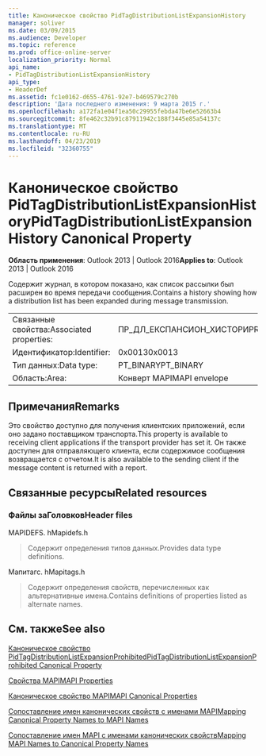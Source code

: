 ```yaml
---
title: Каноническое свойство PidTagDistributionListExpansionHistory
manager: soliver
ms.date: 03/09/2015
ms.audience: Developer
ms.topic: reference
ms.prod: office-online-server
localization_priority: Normal
api_name:
- PidTagDistributionListExpansionHistory
api_type:
- HeaderDef
ms.assetid: fc1e0162-d655-4761-92e7-b469579c270b
description: 'Дата последнего изменения: 9 марта 2015 г.'
ms.openlocfilehash: a172fa1e04f1ea50c29955febda47be6e52663b4
ms.sourcegitcommit: 8fe462c32b91c87911942c188f3445e85a54137c
ms.translationtype: MT
ms.contentlocale: ru-RU
ms.lasthandoff: 04/23/2019
ms.locfileid: "32360755"
---
```

# <a name="pidtagdistributionlistexpansionhistory-canonical-property"></a><span data-ttu-id="bd9af-103">Каноническое свойство PidTagDistributionListExpansionHistory</span><span class="sxs-lookup"><span data-stu-id="bd9af-103">PidTagDistributionListExpansionHistory Canonical Property</span></span>

  
  
<span data-ttu-id="bd9af-104">**Область применения**: Outlook 2013 | Outlook 2016</span><span class="sxs-lookup"><span data-stu-id="bd9af-104">**Applies to**: Outlook 2013 | Outlook 2016</span></span> 
  
<span data-ttu-id="bd9af-105">Содержит журнал, в котором показано, как список рассылки был расширен во время передачи сообщения.</span><span class="sxs-lookup"><span data-stu-id="bd9af-105">Contains a history showing how a distribution list has been expanded during message transmission.</span></span> 
  
|||
|:-----|:-----|
|<span data-ttu-id="bd9af-106">Связанные свойства:</span><span class="sxs-lookup"><span data-stu-id="bd9af-106">Associated properties:</span></span>  <br/> |<span data-ttu-id="bd9af-107">ПР_ДЛ_ЕКСПАНСИОН_ХИСТОРИ</span><span class="sxs-lookup"><span data-stu-id="bd9af-107">PR_DL_EXPANSION_HISTORY</span></span>  <br/> |
|<span data-ttu-id="bd9af-108">Идентификатор:</span><span class="sxs-lookup"><span data-stu-id="bd9af-108">Identifier:</span></span>  <br/> |<span data-ttu-id="bd9af-109">0x0013</span><span class="sxs-lookup"><span data-stu-id="bd9af-109">0x0013</span></span>  <br/> |
|<span data-ttu-id="bd9af-110">Тип данных:</span><span class="sxs-lookup"><span data-stu-id="bd9af-110">Data type:</span></span>  <br/> |<span data-ttu-id="bd9af-111">PT_BINARY</span><span class="sxs-lookup"><span data-stu-id="bd9af-111">PT_BINARY</span></span>  <br/> |
|<span data-ttu-id="bd9af-112">Область:</span><span class="sxs-lookup"><span data-stu-id="bd9af-112">Area:</span></span>  <br/> |<span data-ttu-id="bd9af-113">Конверт MAPI</span><span class="sxs-lookup"><span data-stu-id="bd9af-113">MAPI envelope</span></span>  <br/> |
   
## <a name="remarks"></a><span data-ttu-id="bd9af-114">Примечания</span><span class="sxs-lookup"><span data-stu-id="bd9af-114">Remarks</span></span>

<span data-ttu-id="bd9af-115">Это свойство доступно для получения клиентских приложений, если оно задано поставщиком транспорта.</span><span class="sxs-lookup"><span data-stu-id="bd9af-115">This property is available to receiving client applications if the transport provider has set it.</span></span> <span data-ttu-id="bd9af-116">Он также доступен для отправляющего клиента, если содержимое сообщения возвращается с отчетом.</span><span class="sxs-lookup"><span data-stu-id="bd9af-116">It is also available to the sending client if the message content is returned with a report.</span></span> 
  
## <a name="related-resources"></a><span data-ttu-id="bd9af-117">Связанные ресурсы</span><span class="sxs-lookup"><span data-stu-id="bd9af-117">Related resources</span></span>

### <a name="header-files"></a><span data-ttu-id="bd9af-118">Файлы заГоловков</span><span class="sxs-lookup"><span data-stu-id="bd9af-118">Header files</span></span>

<span data-ttu-id="bd9af-119">MAPIDEFS. h</span><span class="sxs-lookup"><span data-stu-id="bd9af-119">Mapidefs.h</span></span>
  
> <span data-ttu-id="bd9af-120">Содержит определения типов данных.</span><span class="sxs-lookup"><span data-stu-id="bd9af-120">Provides data type definitions.</span></span>
    
<span data-ttu-id="bd9af-121">Мапитагс. h</span><span class="sxs-lookup"><span data-stu-id="bd9af-121">Mapitags.h</span></span>
  
> <span data-ttu-id="bd9af-122">Содержит определения свойств, перечисленных как альтернативные имена.</span><span class="sxs-lookup"><span data-stu-id="bd9af-122">Contains definitions of properties listed as alternate names.</span></span>
    
## <a name="see-also"></a><span data-ttu-id="bd9af-123">См. также</span><span class="sxs-lookup"><span data-stu-id="bd9af-123">See also</span></span>



[<span data-ttu-id="bd9af-124">Каноническое свойство PidTagDistributionListExpansionProhibited</span><span class="sxs-lookup"><span data-stu-id="bd9af-124">PidTagDistributionListExpansionProhibited Canonical Property</span></span>](pidtagdistributionlistexpansionprohibited-canonical-property.md)


[<span data-ttu-id="bd9af-125">Свойства MAPI</span><span class="sxs-lookup"><span data-stu-id="bd9af-125">MAPI Properties</span></span>](mapi-properties.md)
  
[<span data-ttu-id="bd9af-126">Каноническое свойство MAPI</span><span class="sxs-lookup"><span data-stu-id="bd9af-126">MAPI Canonical Properties</span></span>](mapi-canonical-properties.md)
  
[<span data-ttu-id="bd9af-127">Сопоставление имен канонических свойств с именами MAPI</span><span class="sxs-lookup"><span data-stu-id="bd9af-127">Mapping Canonical Property Names to MAPI Names</span></span>](mapping-canonical-property-names-to-mapi-names.md)
  
[<span data-ttu-id="bd9af-128">Сопоставление имен MAPI с именами канонических свойств</span><span class="sxs-lookup"><span data-stu-id="bd9af-128">Mapping MAPI Names to Canonical Property Names</span></span>](mapping-mapi-names-to-canonical-property-names.md)

